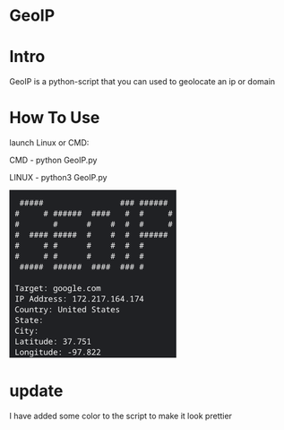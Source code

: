 # GeoIP

# Intro
GeoIP is a python-script that you can used to geolocate an ip or domain

# How To Use
launch Linux or CMD:

CMD - python GeoIP.py

LINUX - python3 GeoIP.py

![alt tag](https://github.com/un1n0wn/GeoIP/blob/main/Screenshot%202021-02-19%20at%2021.14.16.png)

# update

I have added some color to the script to make it look prettier
